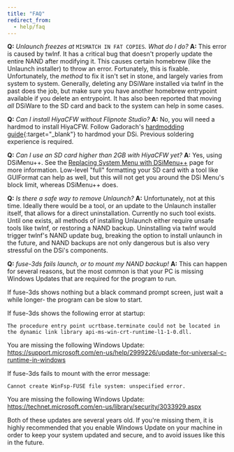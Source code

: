 ```yaml
---
title: "FAQ"
redirect_from:
  - help/faq
---
```


<a name="faq_fatmismatch" />**Q:** *Unlaunch freezes at* `MISMATCH IN FAT COPIES`*. What do I do?*
**A:** This error is caused by twlnf. It has a critical bug that doesn't properly update the entire NAND after modifying it. This causes certain homebrew (like the Unlaunch installer) to throw an error. Fortunately, this is fixable. Unfortunately, the *method* to fix it isn't set in stone, and largely varies from system to system. Generally, deleting any DSiWare installed via twlnf in the past does the job, but make sure you have another homebrew entrypoint available if you delete an entrypoint. It has also been reported that moving *all* DSiWare to the SD card and back to the system can help in some cases.

<a name="faq_noflipnote" />**Q:** *Can I install HiyaCFW without Flipnote Studio?*
**A:** No, you will need a hardmod to install HiyaCFW. Follow Gadorach's [hardmodding guide](https://gbatemp.net/threads/dsi-downgrading-the-complete-guide.393682/){:target="_blank"} to hardmod your DSi. Previous soldering experience is required.

<a name="faq_2gbsd" />**Q:** *Can I use an SD card higher than 2GB with HiyaCFW yet?*
**A:** Yes, using DSiMenu++. See the [Replacing System Menu with DSiMenu++](replacing-system-menu-with-dsimenu++) page for more information. Low-level "full" formatting your SD card with a tool like GUIFormat can help as well, but this will not get you around the DSi Menu's block limit, whereas DSiMenu++ does.

<a name="faq_uninstall" />**Q:** *Is there a safe way to remove Unlaunch?*
**A:** Unfortunately, not at this time. Ideally there would be a tool, or an update to the Unlaunch installer itself, that allows for a direct uninstallation. Currently no such tool exists. Until one exists, all methods of installing Unlaunch either require unsafe tools like twlnf, or restoring a NAND backup. Uninstalling via twlnf would trigger twlnf's NAND update bug, breaking the option to install unlaunch in the future, and NAND backups are not only dangerous but is also very stressful on the DSi's components.

<a name="faq_fuse3ds" />**Q:** *fuse-3ds fails launch, or to mount my NAND backup!*
**A:** This can happen for several reasons, but the most common is that your PC is missing Windows Updates that are required for the program to run. 

If fuse-3ds shows nothing but a black command prompt screen, just wait a while longer- the program can be slow to start.

If fuse-3ds shows the following error at startup:

`The procedure entry point ucrtbase.terminate could not be located in the dynamic link library api-ms-win-crt-runtime-l1-1-0.dll.`

You are missing the following Windows Update: https://support.microsoft.com/en-us/help/2999226/update-for-universal-c-runtime-in-windows

If fuse-3ds fails to mount with the error message:

`Cannot create WinFsp-FUSE file system: unspecified error.`

You are missing the following Windows Update: https://technet.microsoft.com/en-us/library/security/3033929.aspx

Both of these updates are several years old. If you're missing them, it is highly recommended that you enable Windows Update on your machine in order to keep your system updated and secure, and to avoid issues like this in the future.